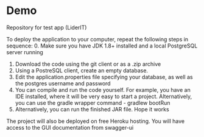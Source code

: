 # Demo
Repository for test app (LiderIT)

To deploy the application to your computer, repeat the following steps in sequence:
0. Make sure you have JDK 1.8+ installed and a local PostgreSQL server running
1. Download the code using the git client or as a .zip archive
2. Using a PostreSQL client, create an empty database.
3. Edit the application.properties file specifying your database, as well as the postgres username and password
4. You can compile and run the code yourself. For example, you have an IDE installed, where it will be very easy to start a project. Alternatively, you can use the gradle wrapper command - gradlew bootRun
5. Alternatively, you can run the finished JAR file. Hope it works

The project will also be deployed on free Heroku hosting. You will have access to the GUI documentation from swagger-ui 
